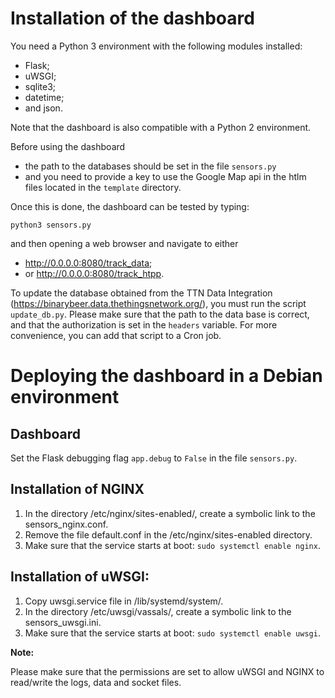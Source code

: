 # Installation of the dashboard

You need a Python 3 environment with the following modules installed:
- Flask;
- uWSGI;
- sqlite3;
- datetime;
- and json.

Note that the dashboard is also compatible with a Python 2 environment.

Before using the dashboard
- the path to the databases should be set in the file `sensors.py`
- and you need to provide a key to use the Google Map api in the htlm files located in the `template` directory.

Once this is done, the dashboard can be tested by typing:

`python3 sensors.py`

and then opening a web browser and navigate to either
- <http://0.0.0.0:8080/track_data>;
- or <http://0.0.0.0:8080/track_htpp>.

To update the database obtained from the TTN Data Integration (<https://binarybeer.data.thethingsnetwork.org/>), you must run the script `update_db.py`. Please make sure that the path to the data base is correct, and that the authorization is set in the `headers` variable. For more convenience, you can add that script to a Cron job.

# Deploying the dashboard in a Debian environment

## Dashboard

Set the Flask debugging flag `app.debug` to `False` in the file `sensors.py`.

## Installation of NGINX

1. In the directory /etc/nginx/sites-enabled/, create a symbolic link to the sensors_nginx.conf.
2. Remove the file default.conf in the /etc/nginx/sites-enabled directory.
3. Make sure that the service starts at boot: `sudo systemctl enable nginx`.

## Installation of uWSGI:

1. Copy uwsgi.service file in /lib/systemd/system/.
2. In the directory /etc/uwsgi/vassals/, create a symbolic link to the sensors_uwsgi.ini.
3. Make sure that the service starts at boot: `sudo systemctl enable uwsgi`.

**Note:** 

Please make sure that the permissions are set to allow uWSGI and NGINX to read/write the logs, data and socket files.




